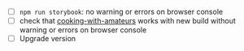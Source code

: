 - [ ] `npm run storybook`: no warning or errors on browser console
- [ ] check that [cooking-with-amateurs](https://github.com/W01fw00d/cooking-with-amateurs) works with new build without warning or errors on browser console
- [ ] Upgrade version
